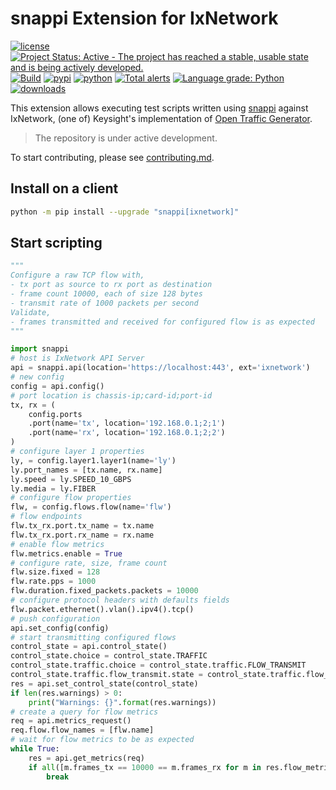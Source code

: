 # snappi Extension for IxNetwork

[![license](https://img.shields.io/badge/license-MIT-green.svg)](https://en.wikipedia.org/wiki/MIT_License)
[![Project Status: Active - The project has reached a stable, usable state and is being actively developed.](https://www.repostatus.org/badges/latest/active.svg)](https://www.repostatus.org/#active)
[![Build](https://github.com/open-traffic-generator/snappi-ixnetwork/workflows/Build/badge.svg)](https://github.com/open-traffic-generator/snappi-ixnetwork/actions)
[![pypi](https://img.shields.io/pypi/v/snappi_ixnetwork.svg)](https://pypi.org/project/snappi_ixnetwork)
[![python](https://img.shields.io/pypi/pyversions/snappi_ixnetwork.svg)](https://pypi.python.org/pypi/snappi_ixnetwork)
[![Total alerts](https://img.shields.io/lgtm/alerts/g/open-traffic-generator/snappi-ixnetwork.svg?logo=lgtm&logoWidth=18)](https://lgtm.com/projects/g/open-traffic-generator/snappi-ixnetwork/alerts/)
[![Language grade: Python](https://img.shields.io/lgtm/grade/python/g/open-traffic-generator/snappi-ixnetwork.svg?logo=lgtm&logoWidth=18)](https://lgtm.com/projects/g/open-traffic-generator/snappi-ixnetwork/context:python)
[![downloads](https://pepy.tech/badge/snappi-ixnetwork)](https://pepy.tech/project/snappi-ixnetwork)

This extension allows executing test scripts written using [snappi](https://github.com/open-traffic-generator/snappi) against  
IxNetwork, (one of) Keysight's implementation of [Open Traffic Generator](https://github.com/open-traffic-generator/models/releases).

> The repository is under active development.

To start contributing, please see [contributing.md](contributing.md).

## Install on a client 

```sh
python -m pip install --upgrade "snappi[ixnetwork]"
```

## Start scripting

```python
"""
Configure a raw TCP flow with,
- tx port as source to rx port as destination
- frame count 10000, each of size 128 bytes
- transmit rate of 1000 packets per second
Validate,
- frames transmitted and received for configured flow is as expected
"""

import snappi
# host is IxNetwork API Server
api = snappi.api(location='https://localhost:443', ext='ixnetwork')
# new config
config = api.config()
# port location is chassis-ip;card-id;port-id
tx, rx = (
    config.ports
    .port(name='tx', location='192.168.0.1;2;1')
    .port(name='rx', location='192.168.0.1;2;2')
)
# configure layer 1 properties
ly, = config.layer1.layer1(name='ly')
ly.port_names = [tx.name, rx.name]
ly.speed = ly.SPEED_10_GBPS
ly.media = ly.FIBER
# configure flow properties
flw, = config.flows.flow(name='flw')
# flow endpoints
flw.tx_rx.port.tx_name = tx.name
flw.tx_rx.port.rx_name = rx.name
# enable flow metrics
flw.metrics.enable = True
# configure rate, size, frame count
flw.size.fixed = 128
flw.rate.pps = 1000
flw.duration.fixed_packets.packets = 10000
# configure protocol headers with defaults fields
flw.packet.ethernet().vlan().ipv4().tcp()
# push configuration
api.set_config(config)
# start transmitting configured flows
control_state = api.control_state()
control_state.choice = control_state.TRAFFIC
control_state.traffic.choice = control_state.traffic.FLOW_TRANSMIT
control_state.traffic.flow_transmit.state = control_state.traffic.flow_transmit.START  # noqa
res = api.set_control_state(control_state)
if len(res.warnings) > 0:
    print("Warnings: {}".format(res.warnings))
# create a query for flow metrics
req = api.metrics_request()
req.flow.flow_names = [flw.name]
# wait for flow metrics to be as expected
while True:
    res = api.get_metrics(req)
    if all([m.frames_tx == 10000 == m.frames_rx for m in res.flow_metrics]):
        break
```